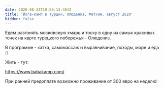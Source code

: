 ```yaml
---
date: 2020-08-24T10:59:13.404Z
title: 'Йога-кэмп в Турции, Олюдениз, Фетхие, август 2020'
hidden: false
---
```

Едем разгонять московскую хмарь и тоску в одну из самых красивых точек на карте турецкого побережья - Олюдениз.

В программе - хатха, самомассаж и выравнивание, походы, море и еда :)

Жить - тут: 

<https://www.babakamp.com/>

При ранней предоплате возможно проживание от 300 евро на неделю!
